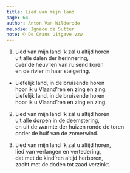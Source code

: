 ```yaml
---
title: Lied van mijn land
page: 64
author: Anton Van Wilderode
melodie: Ignace de Sutter
note: © De Crans Uitgave vzw
---  
```


1. Lied van mijn land 'k zal u altijd horen  
uit alle dalen der herinnering,  
over de heuv’len van ruisend koren  
en de rivier in haar steigering.  

 
- Liefelijk land, in de bruisende horen  
hoor ik u Vlaand’ren en zing en zing.  
Liefelijk land, in de bruisende horen  
hoor ik u Vlaand’ren en zing en zing.  


2. Lied van mijn land 'k zal u altijd horen  
uit alle dorpen in de deemstering,  
en uit de warmte der huizen ronde de toren  
onder de huif van de zomerwind.  


3. Lied van mijn land 'k zal u altijd horen,  
lied van verlangen en vertedering,  
dat met de kind’ren altijd herboren,  
zacht met de doden tot zaad verzinkt.  